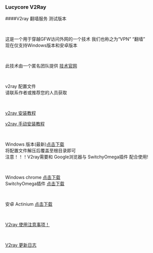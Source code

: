 ### Lucycore V2Ray

####V2ray 翻墙服务 测试版本

<br>

这是一个用于穿越GFW访问外网的一个技术
我们也称之为“VPN” “翻墙”
<br>
现在仅支持Windows版本和安卓版本

<br>

此技术由一个匿名团队提供
[技术官网](https://www.v2ray.com)

<br>

v2ray 配置文件
<br>
请联系作者或推荐您的人员获取

<br>

[v2ray 安装教程](Course_2.md)

[v2ray 手动安装教程](Course_1.md)

<br>

Windows 版本(最新)[点击下载](http://60.205.221.103/v2ray/v2ray.zip)
<br>
将配置文件解压后覆盖至根目录即可
<br>
注意！！！V2ray需要和 Google浏览器与 SwitchyOmega插件 配合使用!

<br>

Windows chrome [点击下载](http://60.205.221.103/v2ray/ChromeStandalone_66.0.3359.139_Setup.exe)
<br>
SwitchyOmega插件 [点击下载](http://60.205.221.103/v2ray/SwitchyOmega_Chromium.crx)

<br>

安卓 Actinium [点击下载](http://60.205.221.103/v2ray/Actinium.apk)

<br>

[V2ray 使用注意事项！](Prompt.md)

<br>

[V2ray 更新日志](UpdateLog.md)

